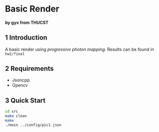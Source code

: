 # Basic Render

#### by gyx from THUCST

## 1 Introduction

A basic render using *progressive photon mapping*. Results can be found in `hw2/final`

## 2 Requirements
+ Jsoncpp
+ Opencv

## 3 Quick Start
```bash
cd src
make clean
make
./main ../config/pic1.json
```

